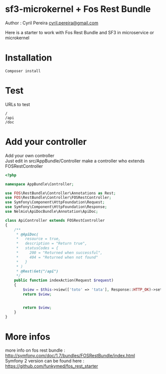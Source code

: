 sf3-microkernel + Fos Rest Bundle
=================================

Author : Cyril Pereira <cyril.pereira@gmail.com>

Here is a starter to work with Fos Rest Bundle and SF3 in microservice or microkernel

# Installation

```
Composer install
```

# Test

URLs to test

```
/
/api
/doc
```

# Add your controller

Add your own controller   
Just edit in src/AppBundle/Controller make a controller who extends FOSRestController

```php
<?php

namespace AppBundle\Controller;

use FOS\RestBundle\Controller\Annotations as Rest;
use FOS\RestBundle\Controller\FOSRestController;
use Symfony\Component\HttpFoundation\Request;
use Symfony\Component\HttpFoundation\Response;
use Nelmio\ApiDocBundle\Annotation\ApiDoc;

class ApiController extends FOSRestController
{
    /**
     * @ApiDoc(
     *   resource = true,
     *   description = "Return true",
     *   statusCodes = {
     *     200 = "Returned when successful",
     *     404 = "Returned when not found"
     *   }
     * )
     * @Rest\Get("/api")
     */
    public function indexAction(Request $request)
    {
        $view = $this->view(['toto' => 'tata'], Response::HTTP_OK)->setFormat('json');
        return $view;


        return $view;
    }
}
```

# More infos

more info on fos rest bundle : http://symfony.com/doc/1.7/bundles/FOSRestBundle/index.html   
Symfony 2 version can be found here : https://github.com/funkymed/fos_rest_starter